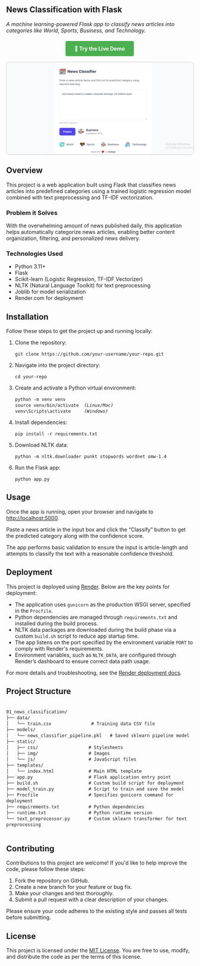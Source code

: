 <section id="project-title">
  <h1>News Classification with Flask</h1>
  <p><em>A machine learning-powered Flask app to classify news articles into categories like World, Sports, Business, and Technology.</em></p>
</section>

<div style="margin: 20px 0; text-align: center;">
  <a href="https://nlp-projects-izkh.onrender.com/" target="_blank" rel="noopener noreferrer" style="display: inline-block; background-color: #4CAF50; color: white; padding: 12px 24px; text-align: center; text-decoration: none; font-weight: bold; border-radius: 4px; margin-bottom: 15px;">
    🚀 Try the Live Demo
  </a>
  <img src="demo.png" 
       alt="News Classification App Screenshot" 
       style="width: 600px; height: auto; border: 1px solid #ccc; border-radius: 8px; display: block; margin: 0 auto;" />
</div>

<section id="overview">
  <h2>Overview</h2>
  <p>This project is a web application built using Flask that classifies news articles into predefined categories using a trained logistic regression model combined with text preprocessing and TF-IDF vectorization.</p>
  
  <h3>Problem it Solves</h3>
  <p>With the overwhelming amount of news published daily, this application helps automatically categorize news articles, enabling better content organization, filtering, and personalized news delivery.</p>
  
  <h3>Technologies Used</h3>
  <ul>
    <li>Python 3.11+</li>
    <li>Flask</li>
    <li>Scikit-learn (Logistic Regression, TF-IDF Vectorizer)</li>
    <li>NLTK (Natural Language Toolkit) for text preprocessing</li>
    <li>Joblib for model serialization</li>
    <li>Render.com for deployment</li>
  </ul>
</section>

<section id="installation">
  <h2>Installation</h2>
  <p>Follow these steps to get the project up and running locally:</p>
  <ol>
    <li>Clone the repository:
      <pre><code>git clone https://github.com/your-username/your-repo.git</code></pre>
    </li>
    <li>Navigate into the project directory:
      <pre><code>cd your-repo</code></pre>
    </li>
    <li>Create and activate a Python virtual environment:
      <pre><code>python -m venv venv
source venv/bin/activate  <em>(Linux/Mac)</em>
venv\Scripts\activate     <em>(Windows)</em></code></pre>
    </li>
    <li>Install dependencies:
      <pre><code>pip install -r requirements.txt</code></pre>
    </li>
    <li>Download NLTK data:
      <pre><code>python -m nltk.downloader punkt stopwords wordnet omw-1.4</code></pre>
    </li>
    <li>Run the Flask app:
      <pre><code>python app.py</code></pre>
    </li>
  </ol>
</section>

<section id="usage">
  <h2>Usage</h2>
  <p>Once the app is running, open your browser and navigate to <a href="http://localhost:5000" target="_blank" rel="noopener noreferrer">http://localhost:5000</a>.</p>
  <p>Paste a news article in the input box and click the “Classify” button to get the predicted category along with the confidence score.</p>
  <p>The app performs basic validation to ensure the input is article-length and attempts to classify the text with a reasonable confidence threshold.</p>
</section>

<section id="deployment">
  <h2>Deployment</h2>
  <p>This project is deployed using <a href="https://render.com" target="_blank" rel="noopener noreferrer">Render</a>. Below are the key points for deployment:</p>
  <ul>
    <li>The application uses <code>gunicorn</code> as the production WSGI server, specified in the <code>Procfile</code>.</li>
    <li>Python dependencies are managed through <code>requirements.txt</code> and installed during the build process.</li>
    <li>NLTK data packages are downloaded during the build phase via a custom <code>build.sh</code> script to reduce app startup time.</li>
    <li>The app listens on the port specified by the environment variable <code>PORT</code> to comply with Render's requirements.</li>
    <li>Environment variables, such as <code>NLTK_DATA</code>, are configured through Render’s dashboard to ensure correct data path usage.</li>
  </ul>
  <p>For more details and troubleshooting, see the <a href="https://render.com/docs/troubleshooting-deploys" target="_blank" rel="noopener noreferrer">Render deployment docs</a>.</p>
</section>

<section id="project-structure">
  <h2>Project Structure</h2>
  <pre><code>
01_news_classification/
├── data/
│   └── train.csv               # Training data CSV file
├── models/
│   └── news_classifier_pipeline.pkl   # Saved sklearn pipeline model
├── static/
│   ├── css/                   # Stylesheets
│   ├── img/                   # Images
│   └── js/                    # JavaScript files
├── templates/
│   └── index.html             # Main HTML template
├── app.py                     # Flask application entry point
├── build.sh                   # Custom build script for deployment
├── model_train.py             # Script to train and save the model
├── Procfile                   # Specifies gunicorn command for deployment
├── requirements.txt           # Python dependencies
├── runtime.txt                # Python runtime version
└── text_preprocessor.py       # Custom sklearn transformer for text preprocessing
  </code></pre>
</section>

<section id="contributing">
  <h2>Contributing</h2>
  <p>Contributions to this project are welcome! If you'd like to help improve the code, please follow these steps:</p>
  <ol>
    <li>Fork the repository on GitHub.</li>
    <li>Create a new branch for your feature or bug fix.</li>
    <li>Make your changes and test thoroughly.</li>
    <li>Submit a pull request with a clear description of your changes.</li>
  </ol>
  <p>Please ensure your code adheres to the existing style and passes all tests before submitting.</p>
</section>

<section id="license">
  <h2>License</h2>
  <p>This project is licensed under the <a href="https://opensource.org/licenses/MIT" target="_blank" rel="noopener noreferrer">MIT License</a>. You are free to use, modify, and distribute the code as per the terms of this license.</p>
</section>
